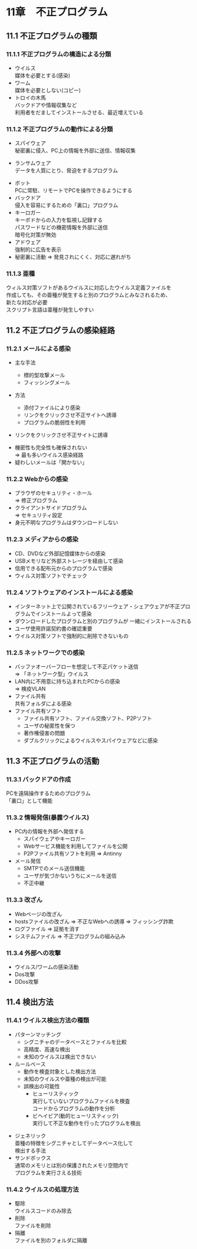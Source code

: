 # 11章　不正プログラム

## 11.1 不正プログラムの種類

### 11.1.1 不正プログラムの構造による分類

* ウイルス  
媒体を必要とする(感染)
* ワーム  
媒体を必要としない(コピー)
* トロイの木馬  
バックドアや情報収集など  
利用者をだましてインストールさせる、最近増えている

### 11.1.2 不正プログラムの動作による分類

* スパイウェア  
秘密裏に侵入、PC上の情報を外部に送信、情報収集
- ランサムウェア  
データを人質にとり、脅迫をするプログラム
* ボット  
PCに常駐、リモートでPCを操作できるようにする
* バックドア  
侵入を容易にするための「裏口」プログラム
* キーロガー  
キーボドからの入力を監視し記録する  
パスワードなどの機密情報を外部に送信  
暗号化対策が無効
* アドウェア  
強制的に広告を表示
* 秘密裏に活動 => 発見されにくく、対応に遅れがち

### 11.1.3 亜種

ウィルス対策ソフトがあるウイルスに対応したウイルス定義ファイルを  
作成しても、その亜種が発生すると別のプログラムとみなされるため、  
新たな対応が必要  
スクリプト言語は亜種が発生しやすい

## 11.2 不正プログラムの感染経路

### 11.2.1 メールによる感染

* 主な手法
	* 標的型攻撃メール
	* フィッシングメール

* 方法
	* 添付ファイルにより感染
	* リンクをクリックさせ不正サイトへ誘導
	* プログラムの脆弱性を利用

- リンクをクリックさせ不正サイトに誘導
* 機密性も完全性も確保されない  
=> 最も多いウイルス感染経路
* 疑わしいメールは「開かない」

### 11.2.2 Webからの感染

* ブラウザのセキュリティ・ホール  
=> 修正プログラム
* クライアントサイドプログラム  
=> セキュリティ設定
* 身元不明なプログラムはダウンロードしない

### 11.2.3 メディアからの感染

* CD、DVDなど外部記憶媒体からの感染
* USBメモリなど外部ストレージを経由して感染
* 信用できる配布元からのプログラムで感染
* ウィルス対策ソフトでチェック

### 11.2.4 ソフトウェアのインストールによる感染

* インターネット上で公開されているフリーウェア・シェアウェアが不正プログラムでインストールよって感染
* ダウンロードしたプログラムと別のプログラムが 一緒にインストールされる
* ユーザ使用許諾契約書の確認重要
* ウイルス対策ソフトで強制的に削除できないもの

### 11.2.5 ネットワークでの感染

* バッファオーバーフローを想定して不正パケット送信  
=> 「ネットワーク型」ウイルス
* LAN内に不用意に持ち込まれたPCからの感染  
=> 検疫VLAN
* ファイル共有  
共有フォルダによる感染
* ファイル共有ソフト
	* ファイル共有ソフト、ファイル交換ソフト、P2Pソフト
	* ユーザの秘匿性を保つ
	* 著作権侵害の問題
	* ダブルクリックによるウイルスやスパイウェアなどに感染

## 11.3 不正プログラムの活動

### 11.3.1 バックドアの作成

PCを遠隔操作するためのプログラム  
「裏口」として機能

### 11.3.2 情報発信(暴露ウイルス)

* PC内の情報を外部へ発信する
	* スパイウェアやキーロガー
	* Webサービス機能を利用してファイルを公開
	* P2Pファイル共有ソフトを利用 => Antinny
* メール発信
	* SMTPでのメール送信機能
	* ユーザが気づかないうちにメールを送信
	* 不正中継

### 11.3.3 改ざん

* Webページの改ざん
* hostsファイルの改ざん => 不正なWebへの誘導 => フィッシング詐欺
* ログファイル => 証拠を消す
* システムファイル => 不正プログラムの組み込み

### 11.3.4 外部への攻撃

* ウイルス/ワームの感染活動
* Dos攻撃
* DDos攻撃

## 11.4 検出方法

### 11.4.1 ウイルス検出方法の種類

* パターンマッチング  
	- シグニチャのデータベースとファイルを比較
	- 高精度、高速な検出
	- 未知のウイルスは検出できない
* ルールベース  
	- 動作を検査対象とした検出方法
	- 未知のウイルスや亜種の検出が可能
	- 誤検出の可能性
		* ヒューリスティック  
		実行していないプログラムファイルを検査  
		コードからプログラムの動作を分析
		* ビヘイビア(動的ヒューリスティック)  
		実行して不正な動作を行ったプログラムを検出
- ジェネリック  
亜種の特徴をシグニチャとしてデータベース化して  
検出する手法
- サンドボックス  
通常のメモリとは別の保護されたメモリ空間内で  
プログラムを実行さえる技術

### 11.4.2 ウイルスの処理方法

* 駆除  
ウイルスコードのみ除去
* 削除  
ファイルを削除
* 隔離  
ファイルを別のフォルダに隔離
